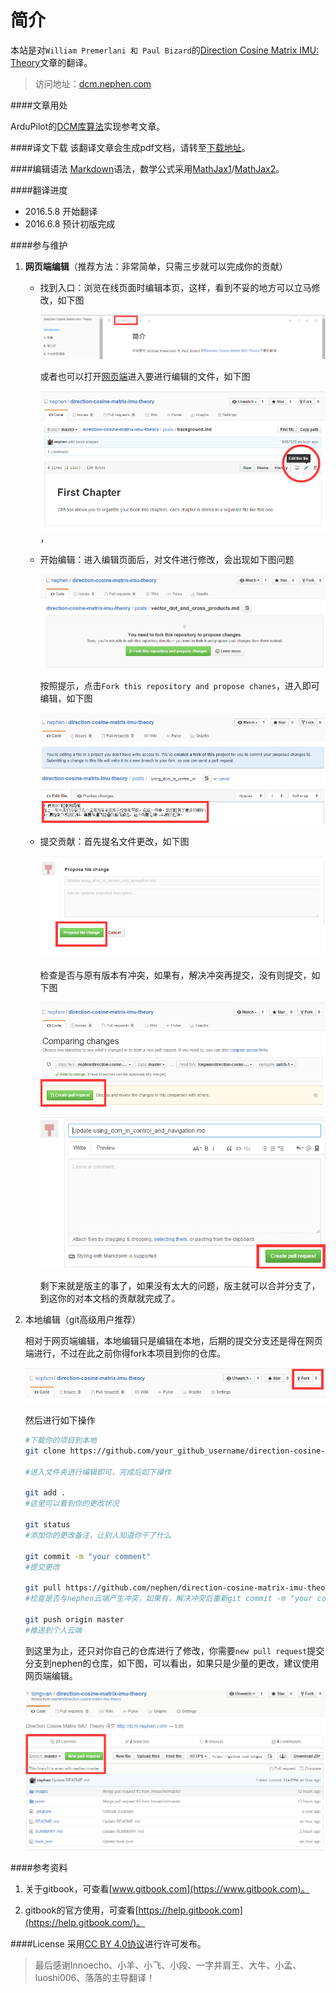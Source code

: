 # 简介

本站是对`William Premerlani 和 Paul Bizard`的[Direction Cosine Matrix IMU: Theory](http://api.ning.com/files/BhCgAMpEVgsY6Ag26S3qH9M-vAfI5HDYJWywCrNw5DC5iVUJ8EZMlcymLZ-6A6EaRCl82BVEl-7lwLa8E-z8QedqzNfL-ji1/DCMDraft2.pdf)文章的翻译。

>访问地址：[dcm.nephen.com](http://dcm.nephen.com/)
  
####文章用处

ArduPilot的[DCM库算法](https://github.com/ArduPilot/ardupilot/blob/master/libraries/AP_AHRS/AP_AHRS_DCM.cpp#L269)实现参考文章。

####译文下载
该翻译文章会生成pdf文档，请转至[下载地址](https://www.gitbook.com/download/pdf/book/nephen/direction-cosine-matrix-imu-theory)。
  
####编辑语法
  [Markdown](http://wowubuntu.com/markdown/)语法，数学公式采用[MathJax1](http://iori.sinaapp.com/17.html/comment-page-1?replytocom=2)/[MathJax2](http://mlworks.cn/posts/introduction-to-mathjax-and-latex-expression/)。
  
####翻译进度

- 2016.5.8 开始翻译
- 2016.6.8 预计初版完成

####参与维护

1. **网页端编辑**（推荐方法：非常简单，只需三步就可以完成你的贡献）

    - 找到入口：浏览在线页面时编辑本页，这样，看到不妥的地方可以立马修改，如下图

	    ![editpage](images/editpage.png)

	    或者也可以打开[网页端](https://github.com/nephen/direction-cosine-matrix-imu-theory)进入要进行编辑的文件，如下图

	    ![editgithub](images/editgithub.png)，

    - 开始编辑：进入编辑页面后，对文件进行修改，会出现如下图问题

		![issue1](images/issue1.png)

		按照提示，点击`Fork this repository and propose chanes`，进入即可编辑，如下图

		![editfirst](images/editfirst.png)
    - 提交贡献：首先提名文件更改，如下图

    	![propose](images/proposefirst.png) 

    	检查是否与原有版本有冲突，如果有，解决冲突再提交，没有则提交，如下图

    	![pullfirst](images/pullfirst.png)

    	![creatpullfirst](images/creatpullfirst.png)

    	剩下来就是版主的事了，如果没有太大的问题，版主就可以合并分支了，到这你的对本文档的贡献就完成了。

2. 本地编辑（git高级用户推荐）

	相对于网页端编辑，本地编辑只是编辑在本地，后期的提交分支还是得在网页端进行，不过在此之前你得fork本项目到你的仓库。

	![fork](images/fork.png)

	然后进行如下操作
	
	```sh
	#下载你的项目到本地
	git clone https://github.com/your_github_username/direction-cosine-matrix-imu-theory.git

	#进入文件夹进行编辑即可，完成后如下操作

	git add .
	#这里可以看到你的更改状况

	git status
	#添加你的更改备注，让别人知道你干了什么

	git commit -m "your comment"
	#提交更改

	git pull https://github.com/nephen/direction-cosine-matrix-imu-theory.git master
	#检查是否与nephen云端产生冲突，如果有，解决冲突后重新git commit -m "your comment"

	git push origin master
	#推送到个人云端
	```
	到这里为止，还只对你自己的仓库进行了修改，你需要`new pull request`提交分支到nephen的仓库，如下图，可以看出，如果只是少量的更改，建议使用网页端编辑。

	![issue2](images/issue2.png)
    
####参考资料

1. 关于gitbook，可查看[www.gitbook.com](https://www.gitbook.com)。

2. gitbook的官方使用，可查看[https://help.gitbook.com](https://help.gitbook.com/)。


####License
采用[CC BY 4.0协议](https://creativecommons.org/licenses/by/4.0/)进行许可发布。

>最后感谢Innoecho、小羊、小飞、小段、一字并肩王、大牛、小孟、luoshi006、落落的主导翻译！
